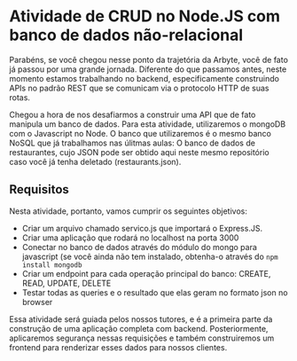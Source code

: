 # Atividade de CRUD no Node.JS com banco de dados não-relacional

Parabéns, se você chegou nesse ponto da trajetória da Arbyte, você de fato já passou por uma grande jornada. Diferente do que passamos antes, neste momento estamos trabalhando no backend, especificamente construindo APIs no padrão REST que se comunicam via o protocolo HTTP de suas rotas.

Chegou a hora de nos desafiarmos a construir uma API que de fato manipula um banco de dados. Para esta atividade, utilizaremos o mongoDB com o Javascript no Node. O banco que utilizaremos é o mesmo banco NoSQL que já trabalhamos nas úlitmas aulas: O banco de dados de restaurantes, cujo JSON pode ser obtido aqui neste mesmo repositório caso você já tenha deletado (restaurants.json). 

## Requisitos

Nesta atividade, portanto, vamos cumprir os seguintes objetivos:

* Criar um arquivo chamado servico.js que importará o Express.JS.
* Criar uma aplicação que rodará no localhost na porta 3000
* Conectar no banco de dados através do módulo do mongo para javascript (se você ainda não tem instalado, obtenha-o através do `npm install mongodb`
* Criar um endpoint para cada operação principal do banco: CREATE, READ, UPDATE, DELETE
* Testar todas as queries e o resultado que elas geram no formato json no browser

Essa atividade será guiada pelos nossos tutores, e é a primeira parte da construção de uma aplicação completa com backend. Posteriormente, aplicaremos segurança nessas requisições e também construiremos um frontend para renderizar esses dados para nossos clientes.
